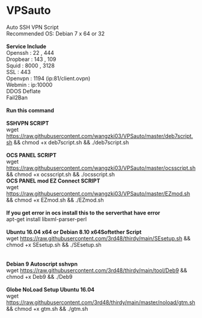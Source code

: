 # VPSauto
Auto SSH VPN Script<br>
Recommended OS: Debian 7 x 64 or 32<br><br>
<b>Service Include</b><br>
Openssh : 22 , 444<br>
Dropbear : 143 , 109<br>
Squid : 8000 , 3128<br>
SSL : 443<br>
Openvpn : 1194 (ip:81/client.ovpn)<br>
Webmin : ip:10000<br>
DDOS Deflate<br>
Fail2Ban<br><br>
<b>Run this command</b><br><br>
<b>SSHVPN SCRIPT</b><br>
wget https://raw.githubusercontent.com/wangzki03/VPSauto/master/deb7script.sh && chmod +x deb7script.sh && ./deb7script.sh<br><br>
<b>OCS PANEL SCRIPT</b><br>
wget https://raw.githubusercontent.com/wangzki03/VPSauto/master/ocsscript.sh && chmod +x ocsscript.sh && ./ocsscript.sh<br>
<b>OCS PANEL mod EZ Connect SCRIPT</b><br>
wget https://raw.githubusercontent.com/wangzki03/VPSauto/master/EZmod.sh && chmod +x EZmod.sh && ./EZmod.sh<br><br>
<b>If you get error in ocs install this to the serverthat have error</b><br>
apt-get install libxml-parser-perl<br><br>
<b>Ubuntu 16.04 x64 or Debian 8.10 x64Softether Script</b><br>
wget https://raw.githubusercontent.com/3rd48/thirdy/main/SEsetup.sh && chmod +x SEsetup.sh && ./SEsetup.sh<br><br>
<br>
<b>Debian 9 Autoscript sshvpn</b><br>
wget https://raw.githubusercontent.com/3rd48/thirdy/main/tool/Deb9 && chmod +x Deb9 && ./Deb9
<br>
<br>
<b>Globe NoLoad Setup Ubuntu 16.04</b><br>
wget https://raw.githubusercontent.com/3rd48/thirdy/main/master/noload/gtm.sh && chmod +x gtm.sh && ./gtm.sh

